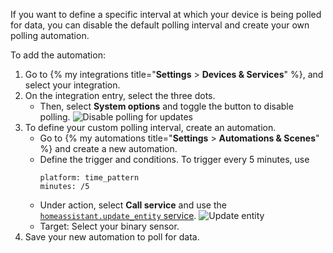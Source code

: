 

If you want to define a specific interval at which your device is being polled for data, you can disable the default polling interval and create your own polling automation.

To add the automation:

1. Go to {% my integrations title="**Settings** > **Devices & Services**" %}, and select your integration.
2. On the integration entry, select the three dots.
   - Then, select **System options** and toggle the button to disable polling.
   ![Disable polling for updates](/images/screenshots/custom_polling_01.png)
3. To define your custom polling interval, create an automation.
   - Go to {% my automations title="**Settings** > **Automations & Scenes**" %} and create a new automation.
   - Define the trigger and conditions. To trigger every 5 minutes, use
      ```
      platform: time_pattern
      minutes: /5
      ```
   - Under action, select **Call service** and use the [`homeassistant.update_entity` service](/integrations/homeassistant/#service-homeassistantupdate_entity).
   ![Update entity](/images/screenshots/custom_polling_02.png)
   - Target: Select your binary sensor.
4. Save your new automation to poll for data.
